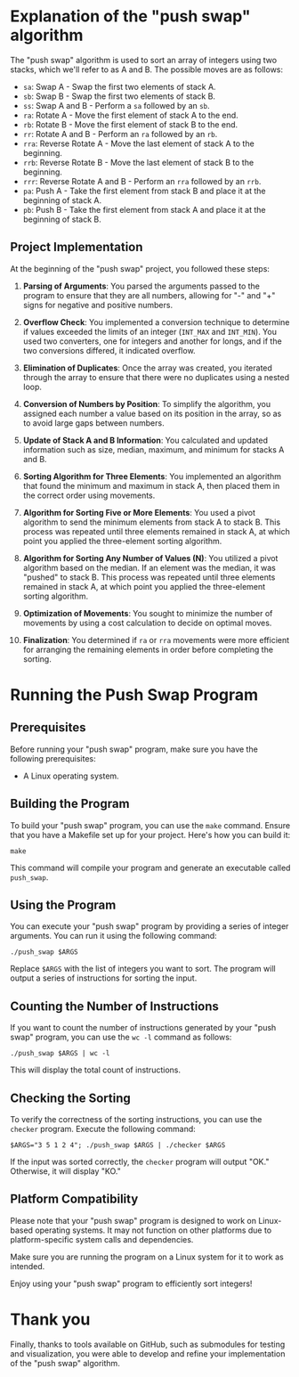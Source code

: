 # Explanation of the "push swap" algorithm

The "push swap" algorithm is used to sort an array of integers using two stacks, which we'll refer to as A and B. The possible moves are as follows:

- `sa`: Swap A - Swap the first two elements of stack A.
- `sb`: Swap B - Swap the first two elements of stack B.
- `ss`: Swap A and B - Perform a `sa` followed by an `sb`.
- `ra`: Rotate A - Move the first element of stack A to the end.
- `rb`: Rotate B - Move the first element of stack B to the end.
- `rr`: Rotate A and B - Perform an `ra` followed by an `rb`.
- `rra`: Reverse Rotate A - Move the last element of stack A to the beginning.
- `rrb`: Reverse Rotate B - Move the last element of stack B to the beginning.
- `rrr`: Reverse Rotate A and B - Perform an `rra` followed by an `rrb`.
- `pa`: Push A - Take the first element from stack B and place it at the beginning of stack A.
- `pb`: Push B - Take the first element from stack A and place it at the beginning of stack B.

## Project Implementation

At the beginning of the "push swap" project, you followed these steps:

1. **Parsing of Arguments**: You parsed the arguments passed to the program to ensure that they are all numbers, allowing for "-" and "+" signs for negative and positive numbers.

2. **Overflow Check**: You implemented a conversion technique to determine if values exceeded the limits of an integer (`INT_MAX` and `INT_MIN`). You used two converters, one for integers and another for longs, and if the two conversions differed, it indicated overflow.

3. **Elimination of Duplicates**: Once the array was created, you iterated through the array to ensure that there were no duplicates using a nested loop.

4. **Conversion of Numbers by Position**: To simplify the algorithm, you assigned each number a value based on its position in the array, so as to avoid large gaps between numbers.

5. **Update of Stack A and B Information**: You calculated and updated information such as size, median, maximum, and minimum for stacks A and B.

6. **Sorting Algorithm for Three Elements**: You implemented an algorithm that found the minimum and maximum in stack A, then placed them in the correct order using movements.

7. **Algorithm for Sorting Five or More Elements**: You used a pivot algorithm to send the minimum elements from stack A to stack B. This process was repeated until three elements remained in stack A, at which point you applied the three-element sorting algorithm.

8. **Algorithm for Sorting Any Number of Values (N)**: You utilized a pivot algorithm based on the median. If an element was the median, it was "pushed" to stack B. This process was repeated until three elements remained in stack A, at which point you applied the three-element sorting algorithm.

9. **Optimization of Movements**: You sought to minimize the number of movements by using a cost calculation to decide on optimal moves.

10. **Finalization**: You determined if `ra` or `rra` movements were more efficient for arranging the remaining elements in order before completing the sorting.

# Running the Push Swap Program

## Prerequisites

Before running your "push swap" program, make sure you have the following prerequisites:

- A Linux operating system.

## Building the Program

To build your "push swap" program, you can use the `make` command. Ensure that you have a Makefile set up for your project. Here's how you can build it:

```shell
make
```

This command will compile your program and generate an executable called `push_swap`.

## Using the Program

You can execute your "push swap" program by providing a series of integer arguments. You can run it using the following command:

```shell
./push_swap $ARGS
```

Replace `$ARGS` with the list of integers you want to sort. The program will output a series of instructions for sorting the input.

## Counting the Number of Instructions

If you want to count the number of instructions generated by your "push swap" program, you can use the `wc -l` command as follows:

```shell
./push_swap $ARGS | wc -l
```

This will display the total count of instructions.

## Checking the Sorting

To verify the correctness of the sorting instructions, you can use the `checker` program. Execute the following command:

```shell
$ARGS="3 5 1 2 4"; ./push_swap $ARGS | ./checker $ARGS
```

If the input was sorted correctly, the `checker` program will output "OK." Otherwise, it will display "KO."

## Platform Compatibility

Please note that your "push swap" program is designed to work on Linux-based operating systems. It may not function on other platforms due to platform-specific system calls and dependencies.

Make sure you are running the program on a Linux system for it to work as intended.

Enjoy using your "push swap" program to efficiently sort integers!

# Thank you

Finally, thanks to tools available on GitHub, such as submodules for testing and visualization, you were able to develop and refine your implementation of the "push swap" algorithm.
